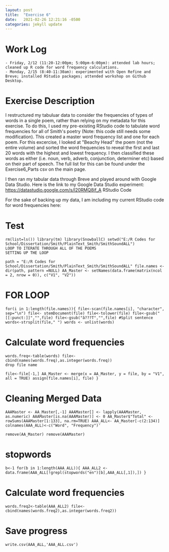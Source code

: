 ```yaml
---
layout: post
title:  "Exercise 6"
date:   2021-02-26 12:21:16 -0500
categories: jekyll update
---
```

# Work Log

    - Friday, 2/12 (11:20-12:00pm; 5:00pm-6:00pm): attended lab hours; cleaned up R code for word frequency calculations.
    - Monday, 2/15 (8:40-11:30am): experimented with Open Refine and Breve; installed RStudio packages; attended workshop on Github Desktop.

# Exercise Description

I restructured my tabuluar data to consider the frequencies of types of words in a single poem, rather than relying on my metadata for this exercise. To do this, I used my pre-existing RStudio code to tabulate word frequencies for all of Smith's poetry (Note: this code still needs some modification). This created a master word frequency list and one for each poem. For this excercise, I looked at "Beachy Head" the poem (not the entire volume) and sorted the word frequencies to reveal the first and last 20 words with the highest and lowest frequency. I then classified these words as either (i.e. noun, verb, adverb, conjunction, determiner etc) based on their part of speech. The full list for this can be found under the Exercise6_Parts csv on the main page.

I then ran my tabular data through Breve and played around with Google Data Studio. Here is the link to my Google Data Studio experiment: https://datastudio.google.com/s/l20RMQ8if_A
RStudio Code

For the sake of backing up my data, I am including my current RStudio code for word frequencies here:

# Test


```
rm(list=ls()) library(tm) library(SnowballC) setwd("E:/R Codes for School/Dissertation/Smith/PlainText_Smith/SmithSoundALL")
LOOP TO ITERATE THROUGH ALL OF THE POEMS
SETTING UP THE LOOP

path = "E:/R Codes for School/Dissertation/Smith/PlainText_Smith/SmithSoundALL" file.names <- dir(path, pattern =NULL) AA_Master <- setNames(data.frame(matrix(ncol = 2, nrow = 0)), c("V1", "V2"))
```

# FOR LOOP


```
for(i in 1:length(file.names)){ file<-scan(file.names[i], "character", sep="\n") file<- stemDocument(file) file<-tolower(file) file<-gsub("[[:punct:]]","",file) file<-gsub("â???T","",file) #Split sentence words<-strsplit(file," ") words <- unlist(words)
```

# Calculate word frequencies


```
words.freq<-table(words) file<-cbind(names(words.freq),as.integer(words.freq))
drop file name

file<-file[-1,] AA_Master <- merge(x = AA_Master, y = file, by = "V1", all = TRUE) assign(file.names[i], file) }
```

# Cleaning Merged Data


```
AAAMaster <- AA_Master[,-1] AAAMaster[] <- lapply(AAAMaster, as.numeric) AAAMaster[is.na(AAAMaster)] <- 0 AA_Master$"Total" <- rowSums(AAAMaster[1:133], na.rm=TRUE) AAA_ALL<- AA_Master[-c(2:134)] colnames(AAA_ALL)<-c("Word", "Frequency")'

remove(AA_Master) remove(AAAMaster)
```

# stopwords


```
b<-1 for(b in 1:length(AAA_ALL)){ AAA_ALL2 <- data.frame(AAA_ALL[!grepl(stopwords("en")[b],AAA_ALL[,1]),]) }
```

# Calculate word frequencies


```
words.freq2<-table(AAA_ALL2) file<-cbind(names(words.freq2),as.integer(words.freq2))
```

# Save progress


```
write.csv(AAA_ALL,'AAA_ALL.csv') 
```
